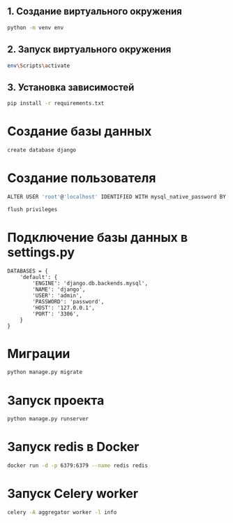 ## 1. Создание виртуального окружения
```sh
python -m venv env
```
## 2. Запуск виртуального окружения
```sh
env\Scripts\activate
```
## 3. Установка зависимостей
```sh
pip install -r requirements.txt
```
# Создание базы данных
```sh
create database django
```
# Создание пользователя 
```sh
ALTER USER 'root'@'localhost' IDENTIFIED WITH mysql_native_password BY 'password';

flush privileges
```
# Подключение базы данных в settings.py
```
DATABASES = {
    'default': {
        'ENGINE': 'django.db.backends.mysql',
        'NAME': 'django',
        'USER': 'admin',
        'PASSWORD': 'password',
        'HOST': '127.0.0.1',
        'PORT': '3306',
    }
}
```
# Миграции
```sh
python manage.py migrate
```
# Запуск проекта
```sh
python manage.py runserver
```
# Запуск redis в Docker
```sh
docker run -d -p 6379:6379 --name redis redis
```
# Запуск Celery worker
```sh
celery -A aggregator worker -l info
```